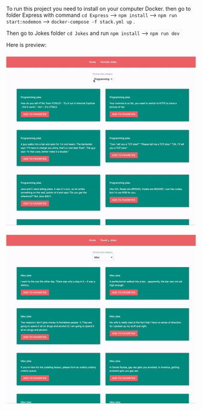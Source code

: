 To run  this project you need to install on your computer Docker.
then go to folder Express with command `cd Express` -->  `npm install` -->  `npm run start:nodemon` -->  `docker-compose -f stack.yml up` .

Then go to Jokes folder `cd Jokes` and run `npm install` --> `npm run dev`

Here is preview: 

![ Alt text](Jokes.gif)

![ Preview](Jokes2.gif)